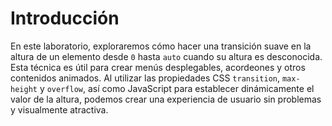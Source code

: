 # Introducción

En este laboratorio, exploraremos cómo hacer una transición suave en la altura de un elemento desde `0` hasta `auto` cuando su altura es desconocida. Esta técnica es útil para crear menús desplegables, acordeones y otros contenidos animados. Al utilizar las propiedades CSS `transition`, `max-height` y `overflow`, así como JavaScript para establecer dinámicamente el valor de la altura, podemos crear una experiencia de usuario sin problemas y visualmente atractiva.
